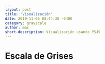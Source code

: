 ```yaml
---
layout: post
title: "Visualización"
date: 2019-11-05 08:44:38 -0400
category: grayscale
author: mac
short-description: Visualización usando P5JS
---
```


# Escala de Grises
<script src="{{ site.baseurl }}/processing.js"></script>
<canvas data-processing-sources="{{ site.baseurl }}/Sketches/gray_scale/grayscale.pde"></canvas>

